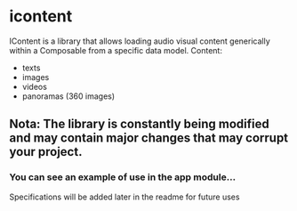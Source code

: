 # icontent
IContent is a library that allows loading audio visual content generically within a Composable from a specific data model.
Content:
- texts 
- images
- videos
- panoramas (360 images)

## Nota: The library is constantly being modified and may contain major changes that may corrupt your project.

### You can see an example of use in the app module...



Specifications will be added later in the readme for future uses
